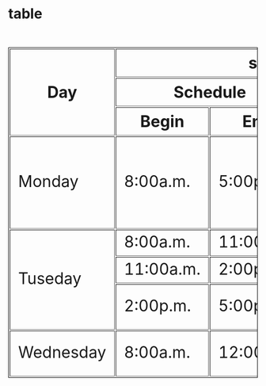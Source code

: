 # table
<!DOCTYPE html>
<html lang="en">

<head>
  <meta charset="UTF-8">
  <meta name="viewport" content="width=device-width, initial-scale=1.0">
  <title>first task table</title>
  <style>
    {

      th,
      td {
        border: 2px solid black;
      }
    }
  </style>
</head>

<body>
  <img src="./Screenshot 2025-07-06 020035.png" alt="">
  <table border="1" style="font-size: xx-large; border: 1px solid black; border-collapse: separate; width: 100%;">
    <tr>
      <th rowspan="3">Day</th>
      <th colspan="4">seminar</th>
    </tr>
    <tr>
      <th colspan="2"> Schedule</th>
      <th colspan="2" rowspan="2">Topic</th>
    </tr>
    <tr>
      <th>Begin</th>
      <th>End</th>
    </tr>
    <tr>
      <td rowspan="2">Monday</td>
      <td rowspan="2">8:00a.m.</td>
      <td rowspan="2">5:00p.m</td>
      <td colspan="2">Intriduction to XML</td>
    </tr>
    <tr>
      <td colspan="2">validity:DTD and Relax NG</td>
    </tr>
    <tr>
      <td rowspan="3">Tuseday</td>
      <td>8:00a.m.</td>
      <td>11:00a.m.</td>
      <td rowspan="2">Xpath</td>
    </tr>
    <tr>
      <td>11:00a.m.</td>
      <td>2:00p.m.</td>
    </tr>
    <tr>
      <td>2:00p.m.</td>
      <td>5:00p.m.</td>
      <td rowspan="1.5">XSL Transformations</td>
    </tr>
    <tr>
      <td>Wednesday</td>
      <td>8:00a.m.</td>
      <td>12:00p.m.</td>
      <td>XSL Formating Objects</td>
    </tr>
  </table>
</body>

</html>
